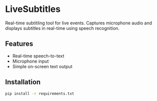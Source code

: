# LiveSubtitles

Real-time subtitling tool for live events. Captures microphone audio and displays subtitles in real-time using speech recognition.

## Features
- Real-time speech-to-text
- Microphone input
- Simple on-screen text output

## Installation

```bash
pip install -r requirements.txt
